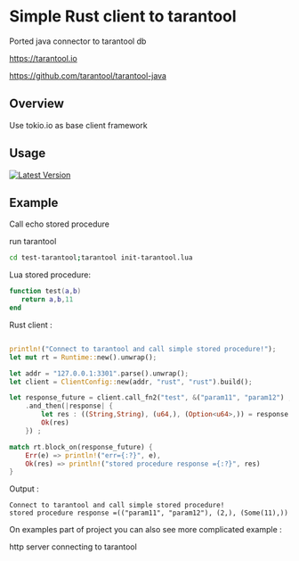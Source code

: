 # Simple Rust client to tarantool  

Ported java connector to tarantool db 
 
https://tarantool.io

https://github.com/tarantool/tarantool-java

## Overview

Use tokio.io as base client framework

## Usage

[![Latest Version]][crates.io]

[Latest Version]: https://img.shields.io/crates/v/rusty_tarantool.svg
[crates.io]: https://crates.io/crates/rusty_tarantool

## Example

Call echo stored procedure

run tarantool

```bash
cd test-tarantool;tarantool init-tarantool.lua
```


Lua stored procedure: 
```lua
function test(a,b)
   return a,b,11
end

```

Rust client :

```rust

println!("Connect to tarantool and call simple stored procedure!");
let mut rt = Runtime::new().unwrap();

let addr = "127.0.0.1:3301".parse().unwrap();
let client = ClientConfig::new(addr, "rust", "rust").build();

let response_future = client.call_fn2("test", &("param11", "param12") , &2)
    .and_then(|response| {
        let res : ((String,String), (u64,), (Option<u64>,)) = response.decode_trio()?;
        Ok(res)
    }) ;

match rt.block_on(response_future) {
    Err(e) => println!("err={:?}", e),
    Ok(res) => println!("stored procedure response ={:?}", res)
}

```

Output :

```log
Connect to tarantool and call simple stored procedure!
stored procedure response =(("param11", "param12"), (2,), (Some(11),))
```

On examples part of project you can also see more complicated example :

http server connecting to tarantool